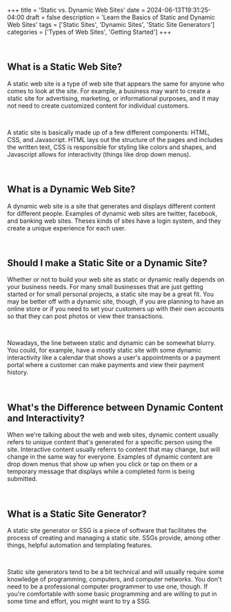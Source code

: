 +++
title = 'Static vs. Dynamic Web Sites'
date = 2024-06-13T19:31:25-04:00
draft = false
description = 'Learn the Basics of Static and Dynamic Web Sites'
tags = ['Static Sites', 'Dynamic Sites', 'Static Site Generators']
categories = ['Types of Web Sites', 'Getting Started']
+++

<br>

## What is a Static Web Site?

A static web site is a type of web site that appears the same for anyone who comes to look at the site. For example, a
business may want to create a static site for advertising, marketing, or informational purposes, and it may not need to
create customized content for individual customers.

<br>

A static site is basically made up of a few different components: HTML, CSS, and Javascript. HTML lays out the structure
of the pages and includes the written text, CSS is responsible for styling like colors and shapes, and Javascript allows
for interactivity (things like drop down menus).

<br>

## What is a Dynamic Web Site?

A dynamic web site is a site that generates and displays different content for different people. Examples of dynamic web
sites are twitter, facebook, and banking web sites. Theses kinds of sites have a login system, and they create a unique
experience for each user.

<br>

## Should I make a Static Site or a Dynamic Site?

Whether or not to build your web site as static or dynamic really depends on your business needs. For many small
businesses that are just getting started or for small personal projects, a static site may be a great fit. You may be
better off with a dynamic site, though, if you are planning to have an online store or if you need to set your customers
up with their own accounts so that they can post photos or view their transactions.

<br>

Nowadays, the line between static and dynamic can be somewhat blurry. You could, for example, have a mostly static site with some dynamic interactivity like a calendar that shows a user's appointments or a payment portal where a customer can make payments and view their payment history.

<br>

## What's the Difference between Dynamic Content and Interactivity?

When we're talking about the web and web sites, dynamic content usually refers to unique content that's generated for a
specific person using the site. Interactive content usually referrs to content that may change, but will change in the
same way for everyone. Examples of dynamic content are drop down menus that show up when you click or tap on them or a
temporary message that displays while a completed form is being submitted.

<br>

## What is a Static Site Generator?

A static site generator or SSG is a piece of software that facilitates the process of creating and managing a static
site. SSGs provide, among other things, helpful automation and templating features.

<br>

Static site generators tend to be a bit technical and will usually require some knowledge of programming, computers, and computer networks. You don't need to be a professional computer programmer to use one, though. If you're comfortable with some basic programming and are willing to put in some time and effort, you might want to try a SSG.

<br>
